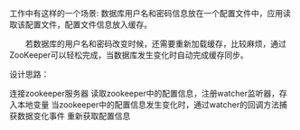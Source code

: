 工作中有这样的一个场景: 数据库用户名和密码信息放在一个配置文件中，应用读取该配置文件，配置文件信息放入缓存。

  若数据库的用户名和密码改变时候，还需要重新加载缓存，比较麻烦，通过ZooKeeper可以轻松完成，当数据库发生变化时自动完成缓存同步。

设计思路：

连接zookeeper服务器
读取zookeeper中的配置信息，注册watcher监听器，存入本地变量
当zookeeper中的配置信息发生变化时，通过watcher的回调方法捕获数据变化事件
重新获取配置信息